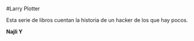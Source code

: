 #Larry Plotter

Esta serie de libros cuentan la historia de un hacker de los que hay pocos.

**Najli Y**
